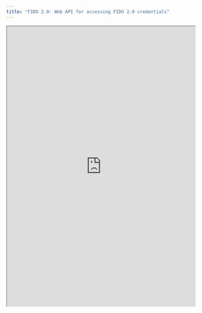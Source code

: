 ```yaml
---
title: "FIDO 2.0: Web API for accessing FIDO 2.0 credentials"
---
```




<iframe height="750" width="100%" src="https://ewelton.github.io/ktest/wiki.html#FIDO%202.0:%20Web%20API%20for%20accessing%20FIDO%202.0%20credentials"></iframe>
